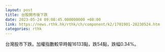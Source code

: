 ```yaml
---
layout: post
title: 台股開市後下跌
date: 2023-05-24 09:08:45.000000000 +08:00
link: https://news.rthk.hk/rthk/ch/component/k2/1701901-20230524.htm
categories: rthk
---
```


台灣股市下跌。加權指數較早時報16133點，跌54點，跌幅0.34%。
